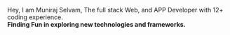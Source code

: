 <!--[![Harlok's wakatime stats](https://github-readme-stats.vercel.app/api/wakatime?username=muniraj65)](https://github.com/anuraghazra/github-readme-stats)

![Top Langs](https://github-readme-stats.vercel.app/api/top-langs/?username=muniraj65&size_weight=0.5&count_weight=0.5)

![Top Langs](https://github-readme-stats.vercel.app/api/top-langs/?username=muniraj65&layout=compact)

![Top Langs](https://github-readme-stats.vercel.app/api/top-langs/?username=muniraj65&langs_count=8)


![Anurag's GitHub stats](https://github-readme-stats.vercel.app/api?username=muniraj65&show=reviews,discussions_started,discussions_answered,prs_merged,prs_merged_percentage)

![Anurag's GitHub stats](https://github-readme-stats.vercel.app/api?username=muniraj65&show_icons=true&theme=radical)

[![GitHub Streak](http://github-readme-streak-stats.herokuapp.com?user=muniraj65&theme=dark&background=000000)](https://git.io/streak-stats)


[![Top Langs](https://github-readme-stats.vercel.app/api/top-langs/?username=muniraj65)](https://github.com/anuraghazra/github-readme-stats)


[![Top Langs](https://github-readme-stats.vercel.app/api/top-langs/?username=muniraj65&layout=compact&theme=vision-friendly-dark)](https://github.com/anuraghazra/github-readme-stats)-->



 
Hey, I am Muniraj Selvam, The full stack Web, and APP Developer with 12+ coding experience.
<br>
<b>Finding Fun in exploring  new technologies and frameworks.<b>

 
